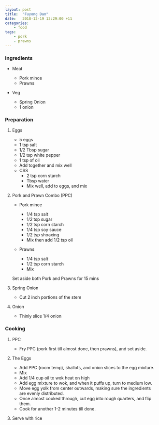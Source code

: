 ```yaml
---
layout: post
title:	"Fuyong Dan"
date:	2018-12-19 13:29:00 +11
categories:
    - food
tags:
    - pork
    - prawns
---
```


### Ingredients

* Meat
    * Pork mince
    * Prawns

* Veg
    * Spring Onion
    * 1 onion

### Preparation

1. Eggs

    * 5 eggs
    * 1 tsp salt
    * 1/2 Tbsp sugar
    * 1/2 tsp white pepper
    * 1 tsp of oil
    * Add together and mix well
    * CSS
        * 2 tsp corn starch
        * Tbsp water
        * Mix well, add to eggs, and mix

1. Pork and Prawn Combo (PPC)

    * Pork mince
        * 1/4 tsp salt
        * 1/2 tsp sugar
        * 1/2 tsp corn starch
        * 1/4 tsp soy sauce
        * 1/2 tsp shoaxing
        * Mix then add 1/2 tsp oil

    * Prawns
        * 1/4 tsp salt
        * 1/2 tsp corn starch
        * Mix

    Set aside both Pork and Prawns for 15 mins

1. Spring Onion
    * Cut 2 inch portions of the stem

1. Onion
    * Thinly slice 1/4 onion

### Cooking

1. PPC
    * Fry PPC (pork first till almost done, then prawns), and set aside.

1. The Eggs
    * Add PPC (room temp), shallots, and onion slices to the egg mixture.
    * Mix
    * Add 1/4 cup oil to wok heat on high
    * Add egg mixture to wok, and when it puffs up, turn to medium low.
    * Move egg yolk from center outwards, making sure the ingredients are evenly distributed.
    * Once almost cooked through, cut egg into rough quarters, and flip them.
    * Cook for another 1-2 minutes till done.

1. Serve with rice

